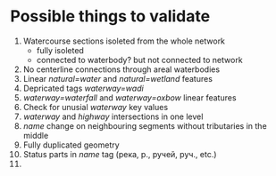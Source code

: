 # Possible things to validate

1. Watercourse sections isoleted from the whole network
    - fully isoleted
    - connected to waterbody? but not connected to network
2. No centerline connections through areal waterbodies
3. Linear *natural=water* and *natural=wetland* features
4. Depricated tags *waterway=wadi*
5. *waterway=waterfall* and *waterway=oxbow* linear features
6. Check for unusial *waterway* key values
7. *waterway* and *highway* intersections in one level
8. *name* change on neighbouring segments without tributaries in the middle
9. Fully duplicated geometry
10. Status parts in *name* tag (река, р., ручей, руч., etc.)
11. 
